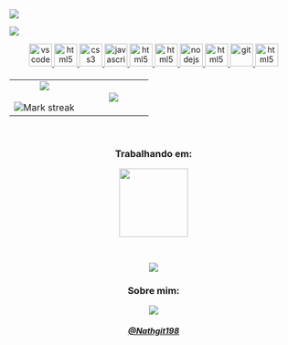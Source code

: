 <img src="https://user-images.githubusercontent.com/83317033/151606861-57e2ad6a-4c15-47a6-a50b-68e092954164.png">

<a href="https://github.com/nathgit198/nathgit198"><img src="https://readme-typing-svg.herokuapp.com?color=%2336BCF7&center=true&vCenter=true&lines=Hi+%2C+welcome+to+my+Github+page;I+am+Nathálya;Web+Dev"></a>

<p align="center">
   <a href="https://code.visualstudio.com/">
      <img src="https://cdn.jsdelivr.net/gh/devicons/devicon/icons/vscode/vscode-original.svg" alt="vscode" width="40" height="40"/>
   </a>
   <a href="https://developer.mozilla.org/pt-BR/docs/Web/HTML">
      <img src="https://cdn.jsdelivr.net/gh/devicons/devicon/icons/html5/html5-plain.svg" alt="html5" width="40" height="40"/>
   </a>
   <a href="https://developer.mozilla.org/pt-BR/docs/Web/CSS">
      <img src="https://cdn.jsdelivr.net/gh/devicons/devicon/icons/css3/css3-plain.svg" alt="css3" width="40" height="40"/>
   </a>
   <a href="https://developer.mozilla.org/en-US/docs/Web/JavaScript">
      <img src="https://cdn.jsdelivr.net/gh/devicons/devicon/icons/javascript/javascript-original.svg" alt="javascript" width="40" height="40"/>
   </a>
   <a href="https://developer.mozilla.org/pt-BR/docs/Web/Bootstrap">
      <img src="https://cdn.jsdelivr.net/gh/devicons/devicon/icons/bootstrap/bootstrap-plain.svg" alt="html5" width="40" height="40"/>
   </a>
   <a href="https://developer.mozilla.org/pt-BR/docs/Web/Mysql">
      <img src="https://cdn.jsdelivr.net/gh/devicons/devicon/icons/mysql/mysql-plain.svg" alt="html5" width="40" height="40"/>
   </a>
   <a href="https://nodejs.org">
      <img src="https://cdn.jsdelivr.net/gh/devicons/devicon/icons/nodejs/nodejs-original.svg" alt="nodejs" width="40" height="40"/>
   </a>
   <a href="https://www.electronjs.org/">
      <img src="https://cdn.jsdelivr.net/gh/devicons/devicon/icons/electron/electron-original.svg" alt="html5" width="40" height="40"/>
   </a>
   <a href="https://git-scm.com/">
      <img src="https://cdn.jsdelivr.net/gh/devicons/devicon/icons/git/git-original.svg" alt="git" width="40" height="40"/>
   </a>
   <a href="https://developer.mozilla.org/pt-BR/docs/Web/Php">
      <img src="https://cdn.jsdelivr.net/gh/devicons/devicon/icons/php/php-plain.svg" alt="html5" width="40" height="40"/>
   </a>
</p>

<h4 align="center">
  
  <table border="0" align="center">
<tr border="0">
<td width="50%" align="center">
  
  <img  align="center"  src="https://github-readme-stats.vercel.app/api?username=nathgit198&theme=cobalt&show_icons=true&count_private=true" />
  <br></br>
  <img  title="🔥 Get streak stats for your profile at git.io/streak-stats" alt="Mark streak" src="https://github-readme-streak-stats.herokuapp.com/?user=nathgit198&theme=dark&hide_border=true" />

  </td>

<td width="50%" align="center">

  <img  align="center"  src="https://github-readme-stats.anuraghazra1.vercel.app/api/top-langs/?username=nathgit198&theme=dark&hide_border=true&no-bg=true&no-frame=true&langs_count=10"/>
  
  </td>
</tr>
</table>

<br>

<h3 align="center">Trabalhando em:</h3>

<p align="center">
  <a href="https://github.com/Nathgit198/make_your_burger">
    <img
      align="center"
      height="120em"
      src="https://github-readme-stats.vercel.app/api/pin/?username=Nathgit198&repo=make_your_burger&theme=tokyonight">
    </img>
  </a>
</p>

<br>

<p align="center">
  <a href="https://github.com/Nathgit198">
    <img
      align="center"
      src="https://github-profile-trophy.vercel.app/?username=Nathgit198&theme=onedark&no-frame=true&row=1&&margin-w=20&no-bg=true"
    />
  </a>
</a>
</p>

<h3 align="center">Sobre mim:</h3>

<p align="center">
  <a href="https://www.linkedin.com/in/nath%C3%A1lya-lima-1b1976215/">
    <img
         align="center"
         src="https://img.shields.io/badge/LinkedIn-1C1C1C?style=for-the-badge&logo=linkedin&logoColor=00FFFF"
  </a>
</p>
<h5 align="center">@Nathgit198</h5>
</details>
